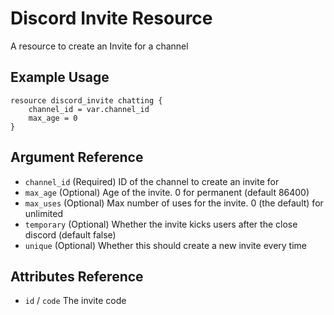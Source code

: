 # Discord Invite Resource

A resource to create an Invite for a channel

## Example Usage

```hcl-terraform
resource discord_invite chatting {
    channel_id = var.channel_id
    max_age = 0
}
```

## Argument Reference

* `channel_id` (Required) ID of the channel to create an invite for
* `max_age` (Optional) Age of the invite. 0 for permanent (default 86400)
* `max_uses` (Optional) Max number of uses for the invite. 0 (the default) for unlimited
* `temporary` (Optional) Whether the invite kicks users after the close discord (default false)
* `unique` (Optional) Whether this should create a new invite every time

## Attributes Reference

* `id` / `code` The invite code
